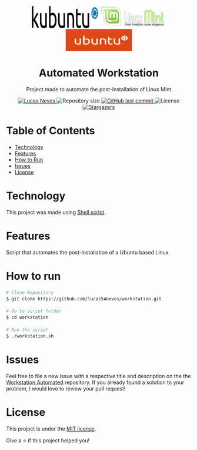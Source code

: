 <p align="center">
  <img src="https://github.com/lucas54neves/workstation/blob/master/.github/kubuntu-logo.png" alt="Kubuntu logo" width="180" height=60/>
  <img src="https://github.com/lucas54neves/workstation/blob/master/.github/linux-mint-logo.png" alt="Linux Mint logo" width="180" height=60/>
  <img src="https://github.com/lucas54neves/workstation/blob/master/.github/ubuntu-logo.png" alt="Ubuntu logo" width="180" height=60/>
</p>


<h1 align="center">
  Automated Workstation
</h1>

<p align="center">
  Project made to automate the post-installation of Linux Mint
</p>

<p align="center">	
  <a href="https://www.linkedin.com/in/lucas54neves/">
    <img alt="Lucas Neves" src="https://img.shields.io/badge/-lucas54neves-E95420?style=flat&logo=Linkedin&logoColor=E95420" />
  </a>
    <img alt="Repository size" src="https://img.shields.io/github/repo-size/lucas54neves/workstation?color=E95420">
  <a href="https://github.com/lucas54neves/workstation/commits/master">
    <img alt="GitHub last commit" src="https://img.shields.io/github/last-commit/lucas54neves/workstation?color=E95420">
  </a> 
    <img alt="License" src="https://img.shields.io/badge/license-MIT-8257E5?color=E95420">
  <a href="https://github.com/lucas54neves/workstation/stargazers">
    <img alt="Stargazers" src="https://img.shields.io/github/stars/lucas54neves/workstation?color=E95420&logo=github">
  </a>
</p>

# Table of Contents
* [Technology](#technology)
* [Features](#features)
* [How to Run](#how-to-run)
* [Issues](#issues)
* [License](#license)

# Technology
This project was made using <a href="https://pt.wikipedia.org/wiki/Shell_script/">Shell script</a>.

# Features
Script that automates the post-installation of a Ubuntu based Linux.

# How to run
```bash
# Clone Repository
$ git clone https://github.com/lucas54neves/workstation.git

# Go to script folder
$ cd workstation

# Run the script
$ ./workstation.sh
```
# Issues
Feel free to file a new issue with a respective title and description on the the [Workstation Automated](https://github.com/lucas54neves/workstation/issues) repository. If you already found a solution to your problem, I would love to review your pull request!

# License
This project is under the [MIT license](https://github.com/lucas54neves/workstation/blob/master/LICENSE).

Give a ⭐️ if this project helped you!
